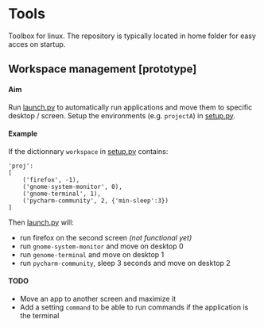 # Tools

Toolbox for linux. The repository is typically located in home folder for easy acces
on startup. 

## Workspace management [prototype]

#### Aim

Run [launch.py](workspace/launch.py) to automatically run applications and move them to specific desktop / screen. 
Setup the environments (e.g. `projectA`) in [setup.py](workspace/setup.py).

#### Example

If the dictionnary `workspace` in [setup.py](workspace/setup.py) contains:

    'proj':
    [
        ('firefox', -1),
        ('gnome-system-monitor', 0),
        ('gnome-terminal', 1),
        ('pycharm-community', 2, {'min-sleep':3})
    ]

Then [launch.py](workspace/launch.py) will:

* run firefox on the second screen *(not functional yet)*
* run `gnome-system-monitor` and move on desktop 0
* run `genome-terminal` and move on desktop 1
* run `pycharm-community`, sleep 3 seconds and move on desktop 2

#### TODO

* Move an app to another screen and maximize it
* Add a setting `command` to be able to run commands if the application is the terminal






